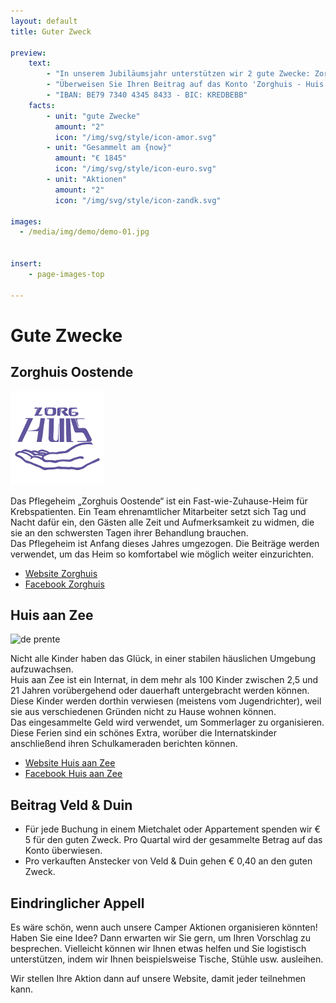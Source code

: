 ```yaml
---
layout: default
title: Guter Zweck

preview:
    text:
        - "In unserem Jubiläumsjahr unterstützen wir 2 gute Zwecke: Zorghuis Oostende und Huis aan Zee."
        - "Überweisen Sie Ihren Beitrag auf das Konto 'Zorghuis - Huis aan Zee'"
        - "IBAN: BE79 7340 4345 8433 - BIC: KREDBEBB"
    facts:
        - unit: "gute Zwecke"
          amount: "2"
          icon: "/img/svg/style/icon-amor.svg"
        - unit: "Gesammelt am {now}"
          amount: "€ 1845"
          icon: "/img/svg/style/icon-euro.svg"
        - unit: "Aktionen"
          amount: "2"
          icon: "/img/svg/style/icon-zandk.svg"

images:
  - /media/img/demo/demo-01.jpg
  
    
insert:
    - page-images-top
    
---
```


# Gute Zwecke

## Zorghuis Oostende


![de prente](../img/goeddoel/zorghuis.png)  


Das Pflegeheim „Zorghuis Oostende“ ist ein Fast-wie-Zuhause-Heim für Krebspatienten. Ein Team ehrenamtlicher Mitarbeiter setzt sich Tag und Nacht dafür ein, den Gästen alle Zeit und Aufmerksamkeit zu widmen, die sie an den schwersten Tagen ihrer Behandlung brauchen.<br>
Das Pflegeheim ist Anfang dieses Jahres umgezogen. Die Beiträge werden verwendet, um das Heim so komfortabel wie möglich weiter einzurichten.

- [Website Zorghuis](http://www.zorghuisoostende.be)
- [Facebook Zorghuis](http://www.facebook.com/ZorghuisO)


## Huis aan Zee

![de prente](../img/goeddoel/imagestripgdtest.png) 

Nicht alle Kinder haben das Glück, in einer stabilen häuslichen Umgebung aufzuwachsen.<br> 
Huis aan Zee ist ein Internat, in dem mehr als 100 Kinder zwischen 2,5 und 21 Jahren vorübergehend oder dauerhaft untergebracht werden können. Diese Kinder werden dorthin verwiesen (meistens vom Jugendrichter), weil sie aus verschiedenen Gründen nicht zu Hause wohnen können.<br>
Das eingesammelte Geld wird verwendet, um Sommerlager zu organisieren. Diese Ferien sind ein schönes Extra, worüber die Internatskinder anschließend ihren Schulkameraden berichten können. 

- [Website Huis aan Zee](http://www.devloedlijn.be/huisaanzee)
- [Facebook Huis aan Zee](http://www.facebook.com/mpiHuisAanZee)


## Beitrag Veld & Duin
- Für jede Buchung in einem Mietchalet oder Appartement spenden wir € 5 für den guten Zweck. Pro Quartal wird der gesammelte Betrag auf das Konto überwiesen.
- Pro verkauften Anstecker von Veld & Duin gehen € 0,40 an den guten Zweck.

## Eindringlicher Appell
Es wäre schön, wenn auch unsere Camper Aktionen organisieren könnten!
Haben Sie eine Idee? Dann erwarten wir Sie gern, um Ihren Vorschlag zu besprechen. Vielleicht können wir Ihnen etwas helfen und Sie logistisch unterstützen, indem wir Ihnen beispielsweise Tische, Stühle usw. ausleihen.

Wir stellen Ihre Aktion dann auf unsere Website, damit jeder teilnehmen kann.





























































































































































































































































































































































































































































































































































 
